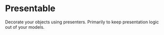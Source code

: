 # Presentable
Decorate your objects using presenters. Primarily to keep presentation logic out of your models.

